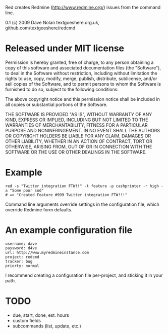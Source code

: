 Red creates Redmine (http://www.redmine.org/) issues from the command line.

0.1 (c) 2009 Dave Nolan textgoeshere.org.uk, github.com/textgoeshere/redcmd

Released under MIT license
==========================

Permission is hereby granted, free of charge, to any person obtaining
a copy of this software and associated documentation files (the
"Software"), to deal in the Software without restriction, including
without limitation the rights to use, copy, modify, merge, publish,
distribute, sublicense, and/or sell copies of the Software, and to
permit persons to whom the Software is furnished to do so, subject to
the following conditions:

The above copyright notice and this permission notice shall be
included in all copies or substantial portions of the Software.

THE SOFTWARE IS PROVIDED "AS IS", WITHOUT WARRANTY OF ANY KIND,
EXPRESS OR IMPLIED, INCLUDING BUT NOT LIMITED TO THE WARRANTIES OF
MERCHANTABILITY, FITNESS FOR A PARTICULAR PURPOSE AND
NONINFRINGEMENT. IN NO EVENT SHALL THE AUTHORS OR COPYRIGHT HOLDERS BE
LIABLE FOR ANY CLAIM, DAMAGES OR OTHER LIABILITY, WHETHER IN AN ACTION
OF CONTRACT, TORT OR OTHERWISE, ARISING FROM, OUT OF OR IN CONNECTION
WITH THE SOFTWARE OR THE USE OR OTHER DEALINGS IN THE SOFTWARE.

Example
=======

    red -s "Twitter integration FTW!!" -t feature -p cashprinter -r high -a "Some poor sod"
    # => "Created Feature #999 Twitter integration FTW!!!"

Command line arguments override settings in the configuration file, which override Redmine form defaults.

An example configuration file
=============================

    username: dave
    password: d4ve
    url: http://www.myredmineinstance.com
    project: redcmd
    tracker: bug
    priorty: normal   

I recommend creating a configuration file per-project, and sticking it in your path.

TODO
====

* due, start, done, est. hours
* custom fields
* subcommands (list, update, etc.)
